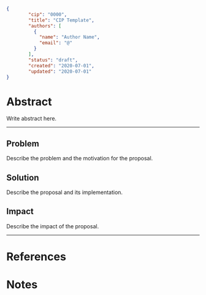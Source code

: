 ```json
{
        "cip": "0000",
        "title": "CIP Template",
        "authors": [
          {
            "name": "Author Name",
            "email": "@"
          }
        ],
        "status": "draft",
        "created": "2020-07-01",
        "updated": "2020-07-01"
}
```

# Abstract

Write abstract here.

---
## Problem

Describe the problem and the motivation for the proposal.

## Solution

Describe the proposal and its implementation.


## Impact

Describe the impact of the proposal.

---
# References


# Notes


